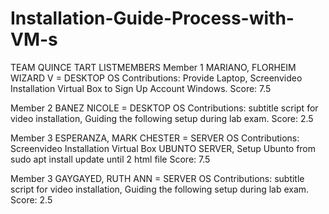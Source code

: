# Installation-Guide-Process-with-VM-s

TEAM QUINCE TART
LISTMEMBERS
Member 1 MARIANO, FLORHEIM WIZARD V = DESKTOP OS
Contributions: Provide Laptop, Screenvideo Installation Virtual Box to Sign Up Account Windows.
Score: 7.5

Member 2 BANEZ NICOLE = DESKTOP OS
Contributions: subtitle script for video installation, Guiding the following setup during lab exam.
Score: 2.5

Member 3 ESPERANZA, MARK CHESTER = SERVER OS
Contributions: Screenvideo Installation Virtual Box UBUNTO SERVER, Setup Ubunto from sudo apt install update until 2 html file
Score: 7.5

Member 3 GAYGAYED, RUTH ANN = SERVER OS
Contributions: subtitle script for video installation, Guiding the following setup during lab exam.
Score: 2.5

